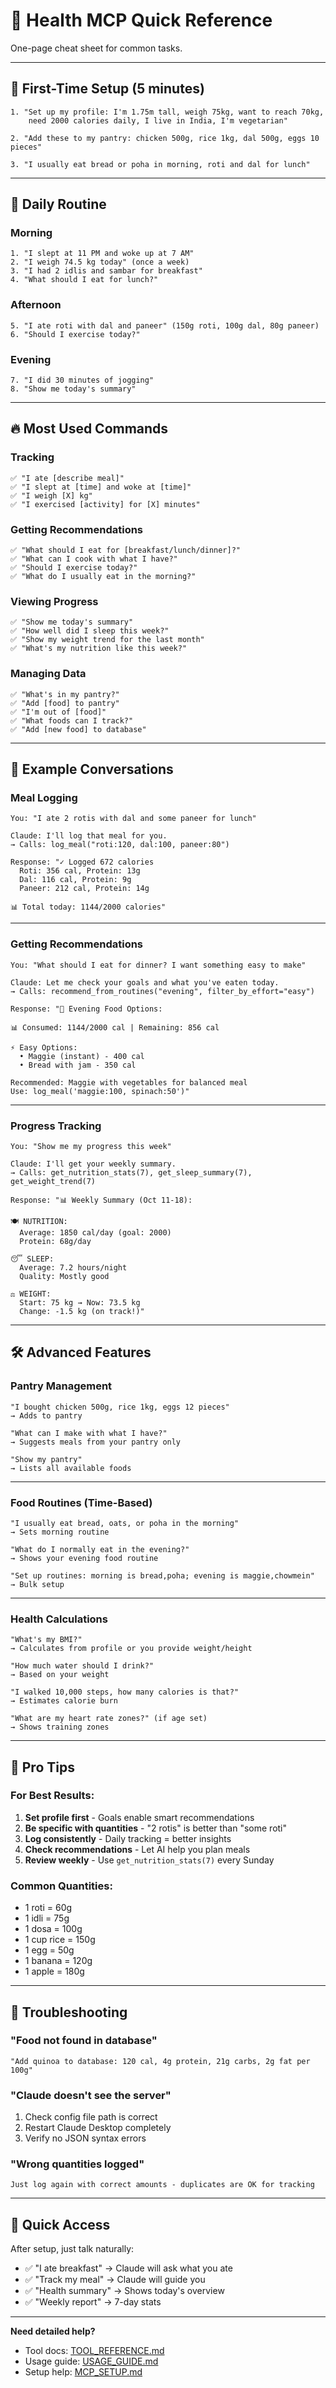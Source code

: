 # 🚀 Health MCP Quick Reference

One-page cheat sheet for common tasks.

---

## 🎯 First-Time Setup (5 minutes)

```
1. "Set up my profile: I'm 1.75m tall, weigh 75kg, want to reach 70kg,
    need 2000 calories daily, I live in India, I'm vegetarian"

2. "Add these to my pantry: chicken 500g, rice 1kg, dal 500g, eggs 10 pieces"

3. "I usually eat bread or poha in morning, roti and dal for lunch"
```

---

## 📅 Daily Routine

### Morning

```
1. "I slept at 11 PM and woke up at 7 AM"
2. "I weigh 74.5 kg today" (once a week)
3. "I had 2 idlis and sambar for breakfast"
4. "What should I eat for lunch?"
```

### Afternoon

```
5. "I ate roti with dal and paneer" (150g roti, 100g dal, 80g paneer)
6. "Should I exercise today?"
```

### Evening

```
7. "I did 30 minutes of jogging"
8. "Show me today's summary"
```

---

## 🔥 Most Used Commands

### Tracking

```
✅ "I ate [describe meal]"
✅ "I slept at [time] and woke at [time]"
✅ "I weigh [X] kg"
✅ "I exercised [activity] for [X] minutes"
```

### Getting Recommendations

```
✅ "What should I eat for [breakfast/lunch/dinner]?"
✅ "What can I cook with what I have?"
✅ "Should I exercise today?"
✅ "What do I usually eat in the morning?"
```

### Viewing Progress

```
✅ "Show me today's summary"
✅ "How well did I sleep this week?"
✅ "Show my weight trend for the last month"
✅ "What's my nutrition like this week?"
```

### Managing Data

```
✅ "What's in my pantry?"
✅ "Add [food] to pantry"
✅ "I'm out of [food]"
✅ "What foods can I track?"
✅ "Add [new food] to database"
```

---

## 🎨 Example Conversations

### Meal Logging

```
You: "I ate 2 rotis with dal and some paneer for lunch"

Claude: I'll log that meal for you.
→ Calls: log_meal("roti:120, dal:100, paneer:80")

Response: "✓ Logged 672 calories
  Roti: 356 cal, Protein: 13g
  Dal: 116 cal, Protein: 9g
  Paneer: 212 cal, Protein: 14g

📊 Total today: 1144/2000 calories"
```

---

### Getting Recommendations

```
You: "What should I eat for dinner? I want something easy to make"

Claude: Let me check your goals and what you've eaten today.
→ Calls: recommend_from_routines("evening", filter_by_effort="easy")

Response: "🌆 Evening Food Options:

📊 Consumed: 1144/2000 cal | Remaining: 856 cal

⚡ Easy Options:
  • Maggie (instant) - 400 cal
  • Bread with jam - 350 cal

Recommended: Maggie with vegetables for balanced meal
Use: log_meal('maggie:100, spinach:50')"
```

---

### Progress Tracking

```
You: "Show me my progress this week"

Claude: I'll get your weekly summary.
→ Calls: get_nutrition_stats(7), get_sleep_summary(7), get_weight_trend(7)

Response: "📊 Weekly Summary (Oct 11-18):

🍽️ NUTRITION:
  Average: 1850 cal/day (goal: 2000)
  Protein: 68g/day

😴 SLEEP:
  Average: 7.2 hours/night
  Quality: Mostly good

⚖️ WEIGHT:
  Start: 75 kg → Now: 73.5 kg
  Change: -1.5 kg (on track!)"
```

---

## 🛠️ Advanced Features

### Pantry Management

```
"I bought chicken 500g, rice 1kg, eggs 12 pieces"
→ Adds to pantry

"What can I make with what I have?"
→ Suggests meals from your pantry only

"Show my pantry"
→ Lists all available foods
```

---

### Food Routines (Time-Based)

```
"I usually eat bread, oats, or poha in the morning"
→ Sets morning routine

"What do I normally eat in the evening?"
→ Shows your evening food routine

"Set up routines: morning is bread,poha; evening is maggie,chowmein"
→ Bulk setup
```

---

### Health Calculations

```
"What's my BMI?"
→ Calculates from profile or you provide weight/height

"How much water should I drink?"
→ Based on your weight

"I walked 10,000 steps, how many calories is that?"
→ Estimates calorie burn

"What are my heart rate zones?" (if age set)
→ Shows training zones
```

---

## 🎯 Pro Tips

### For Best Results:

1. **Set profile first** - Goals enable smart recommendations
2. **Be specific with quantities** - "2 rotis" is better than "some roti"
3. **Log consistently** - Daily tracking = better insights
4. **Check recommendations** - Let AI help you plan meals
5. **Review weekly** - Use `get_nutrition_stats(7)` every Sunday

### Common Quantities:

- 1 roti = 60g
- 1 idli = 75g
- 1 dosa = 100g
- 1 cup rice = 150g
- 1 egg = 50g
- 1 banana = 120g
- 1 apple = 180g

---

## 🐛 Troubleshooting

### "Food not found in database"

```
"Add quinoa to database: 120 cal, 4g protein, 21g carbs, 2g fat per 100g"
```

### "Claude doesn't see the server"

1. Check config file path is correct
2. Restart Claude Desktop completely
3. Verify no JSON syntax errors

### "Wrong quantities logged"

```
Just log again with correct amounts - duplicates are OK for tracking
```

---

## 📱 Quick Access

After setup, just talk naturally:

- ✅ "I ate breakfast" → Claude will ask what you ate
- ✅ "Track my meal" → Claude will guide you
- ✅ "Health summary" → Shows today's overview
- ✅ "Weekly report" → 7-day stats

---

**Need detailed help?**

- Tool docs: [TOOL_REFERENCE.md](./TOOL_REFERENCE.md)
- Usage guide: [USAGE_GUIDE.md](./USAGE_GUIDE.md)
- Setup help: [MCP_SETUP.md](./MCP_SETUP.md)

